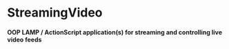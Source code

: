 # StreamingVideo
#### OOP LAMP / ActionScript application(s) for streaming and controlling live video feeds
